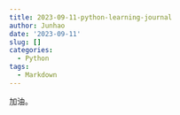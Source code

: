 ```yaml
---
title: 2023-09-11-python-learning-journal
author: Junhao
date: '2023-09-11'
slug: []
categories:
  - Python
tags:
  - Markdown
---
```

  加油。